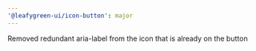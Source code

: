 ```yaml
---
'@leafygreen-ui/icon-button': major
---
```


Removed redundant aria-label from the icon that is already on the button
